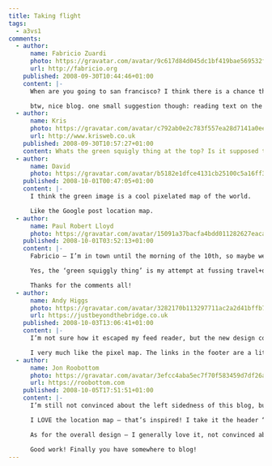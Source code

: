 ```yaml
---
title: Taking flight
tags:
  - a3vs1
comments:
  - author:
      name: Fabricio Zuardi
      photo: https://gravatar.com/avatar/9c617d84d045dc1bf419bae569532f05
      url: http://fabricio.org
    published: 2008-09-30T10:44:46+01:00
    content: |-
      When are you going to san francisco? I think there is a chance that I will be around there too (I will be visiting the us from 8 to 31 of october!)

      btw, nice blog. one small suggestion though: reading text on the left side of my maximized firefox screen is a little annoying, please consider some centralized column or a bigger margin :)
  - author:
      name: Kris
      photo: https://gravatar.com/avatar/c792ab0e2c783f557ea28d7141a0ee83
      url: http://www.krisweb.co.uk
    published: 2008-09-30T10:57:27+01:00
    content: Whats the green squigly thing at the top? Is it supposed to look like that or is my browser just being a biatch?
  - author:
      name: David
      photo: https://gravatar.com/avatar/b5182e1dfce4131cb25100c5a16ff39b
    published: 2008-10-01T00:47:05+01:00
    content: |-
      I think the green image is a cool pixelated map of the world.

      Like the Google post location map.
  - author:
      name: Paul Robert Lloyd
      photo: https://gravatar.com/avatar/15091a37bacfa4bdd011282627eaca2b
    published: 2008-10-01T03:52:13+01:00
    content: |-
      Fabricio – I’m in town until the morning of the 10th, so maybe we could catch up on the 9th?

      Yes, the ‘green squiggly thing’ is my attempt at fussing travel+design, in the form of a pixelated map. It was multicoloured originally, and I may still alter the colouring in the future.

      Thanks for the comments all!
  - author:
      name: Andy Higgs
      photo: https://gravatar.com/avatar/3282170b113297711ac2a2d41bffb70d
      url: https://justbeyondthebridge.co.uk
    published: 2008-10-03T13:06:41+01:00
    content: |-
      I’m not sure how it escaped my feed reader, but the new design completely missed me until I saw it in the ’pack newsletter.

      I very much like the pixel map. The links in the footer are a little strong, but I can cope with that.
  - author:
      name: Jon Roobottom
      photo: https://gravatar.com/avatar/3efcc4aba5ec7f70f583459d7df26a3a
      url: https://roobottom.com
    published: 2008-10-05T17:51:51+01:00
    content: |-
      I’m still not convinced about the left sidedness of this blog, but as you say it’s a bold move – and one that I may (like a LOT of your stuff) come to appreciate.

      I LOVE the location map – that’s inspired! I take it the header “…and is currently located somewhere near…” takes it’s data from the last post you wrote? Or maybe you use your iPhone to send it GPS data? Either way, nice work.

      As for the overall design – I generally love it, not convinced about the line drawing of the world in the background – but again that could grow on me.

      Good work! Finally you have somewhere to blog!
---
```

